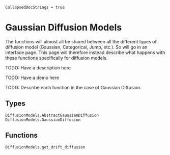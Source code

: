```@meta
CollapsedDocStrings = true
```

# Gaussian Diffusion Models

The functions will almost all be shared between all the different types of diffusion model (Gaussian, Categorical, Jump, etc.). So will go in an interface page. This page will therefore instead describe what happens with these functions specifically for diffusion models.

TODO: Have a description here

TODO: Have a demo here

TODO: Describe each function in the case of Gaussian Diffusion.

## Types

```@docs
DiffusionModels.AbstractGaussianDiffusion
DiffusionModels.GaussianDiffusion
```


## Functions

```@docs
DiffusionModels.get_drift_diffusion
```
